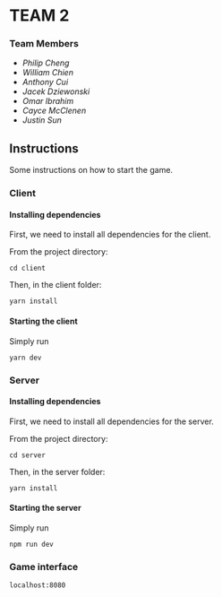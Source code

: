 # TEAM 2 

### Team Members
 * *Philip Cheng*
 * *William Chien*
 * *Anthony Cui*
 * *Jacek Dziewonski*
 * *Omar Ibrahim*
 * *Cayce McClenen*
 * *Justin Sun*

## Instructions

Some instructions on how to start the game. 

### Client

#### Installing dependencies
First, we need to install all dependencies for the client. 

From the project directory:
```
cd client
```
Then, in the client folder:
```
yarn install
```

#### Starting the client
Simply run
```
yarn dev
```

### Server

#### Installing dependencies
First, we need to install all dependencies for the server. 

From the project directory:
```
cd server
```
Then, in the server folder:
```
yarn install
```

#### Starting the server
Simply run
```
npm run dev
```

### Game interface
```
localhost:8080
```
